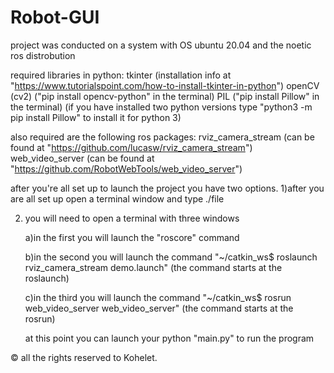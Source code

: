 # Robot-GUI

project was conducted on a system with OS ubuntu 20.04 and the noetic ros distrobution

required libraries in python:
    tkinter 
	(installation info at "https://www.tutorialspoint.com/how-to-install-tkinter-in-python")
    openCV (cv2)
        ("pip install opencv-python" in the terminal)
    PIL
	("pip install Pillow" in the terminal)
	(if you have installed two python versions type 
	"python3 -m pip install Pillow" to install it for python 3)

also required are the following ros packages:
	rviz_camera_stream (can be found at "https://github.com/lucasw/rviz_camera_stream")
	web_video_server (can be found at "https://github.com/RobotWebTools/web_video_server")

after you're all set up to launch the project you have two options.
1)after you are all set up open a terminal window and type ./file

2) you will need to open a terminal with three windows

	a)in the first you will launch the "roscore" command

	b)in the second you will launch the command "~/catkin_ws$ roslaunch rviz_camera_stream 			demo.launch" (the command starts at the roslaunch)

	c)in the third you will launch the command "~/catkin_ws$ rosrun web_video_server 			web_video_server" (the command starts at the rosrun)

	at this point you can launch your python "main.py" to run the program

© all the rights reserved to Kohelet.


